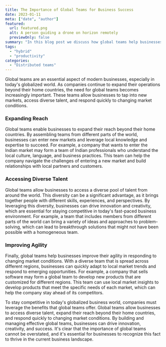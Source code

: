 ```yaml
---
title: The Importance of Global Teams for Business Success
date: 2023-01-11
meta: ["date", "author"]
featured:
  url: featured.png
  alt: A person guiding a drone on horizon remotely
  previewOnly: false
summary: "In this blog post we discuss how global teams help businesses expand their reach, access diverse talent, and improve their agility in responding to changing market conditions"
tags:
  - "hybrid"
  - "productivity"
categories:
  - "Distributed teams"
---
```

Global teams are an essential aspect of modern businesses, especially in today's globalized world. As companies continue to expand their operations beyond their home countries, the need for global teams becomes increasingly important. These teams allow businesses to tap into new markets, access diverse talent, and respond quickly to changing market conditions.

### Expanding Reach
Global teams enable businesses to expand their reach beyond their home countries. By assembling teams from different parts of the world, businesses can enter new markets and leverage local knowledge and expertise to succeed. For example, a company that wants to enter the Indian market may form a team of Indian professionals who understand the local culture, language, and business practices. This team can help the company navigate the challenges of entering a new market and build relationships with local partners and customers.

### Accessing Diverse Talent
Global teams allow businesses to access a diverse pool of talent from around the world. This diversity can be a significant advantage, as it brings together people with different skills, experiences, and perspectives. By leveraging this diversity, businesses can drive innovation and creativity, which are essential for staying competitive in today's fast-paced business environment. For example, a team that includes members from different parts of the world can bring a variety of ideas and approaches to problem-solving, which can lead to breakthrough solutions that might not have been possible with a homogeneous team.

### Improving Agility
Finally, global teams help businesses improve their agility in responding to changing market conditions. With a diverse team that is spread across different regions, businesses can quickly adapt to local market trends and respond to emerging opportunities. For example, a company that sells software may form a global team to develop new products that are customized for different regions. This team can use local market insights to develop products that meet the specific needs of each market, which can help the company stay ahead of its competitors.

To stay competitive in today's globalized business world, companies must leverage the benefits that global teams offer. Global teams allow businesses to access diverse talent, expand their reach beyond their home countries, and respond quickly to changing market conditions. By building and managing effective global teams, businesses can drive innovation, creativity, and success. It's clear that the importance of global teams cannot be overstated, and it's essential for businesses to recognize this fact to thrive in the current business landscape.
